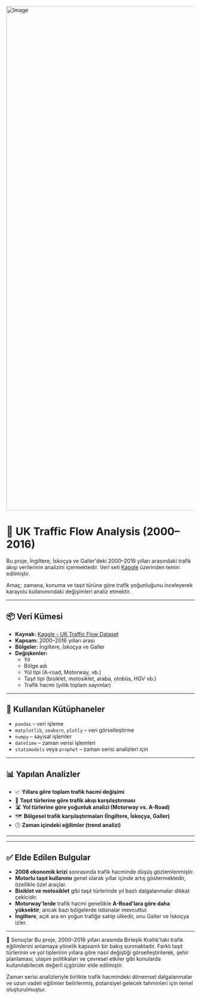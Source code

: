 <img width="1080" height="1350" alt="Image" src="https://github.com/user-attachments/assets/4a467fb9-a623-433f-bb42-255a2cebf1e0" />

# 🚗 UK Traffic Flow Analysis (2000–2016)

Bu proje, İngiltere, İskoçya ve Galler'deki 2000–2016 yılları arasındaki trafik akışı verilerinin analizini içermektedir. Veri seti [Kaggle](https://www.kaggle.com/datasets/daveianhickey/2000-16-traffic-flow-england-scotland-wales) üzerinden temin edilmiştir.

Amaç; zamana, konuma ve taşıt türüne göre trafik yoğunluğunu inceleyerek karayolu kullanımındaki değişimleri analiz etmektir.

---

## 📦 Veri Kümesi

- **Kaynak:** [Kaggle - UK Traffic Flow Dataset](https://www.kaggle.com/datasets/daveianhickey/2000-16-traffic-flow-england-scotland-wales)
- **Kapsam:** 2000–2016 yılları arası
- **Bölgeler:** İngiltere, İskoçya ve Galler
- **Değişkenler:**
  - Yıl
  - Bölge adı
  - Yol tipi (A-road, Motorway, vb.)
  - Taşıt tipi (bisiklet, motosiklet, araba, otobüs, HGV vb.)
  - Trafik hacmi (yıllık toplam sayımlar)

---

## 🧰 Kullanılan Kütüphaneler

- `pandas` – veri işleme
- `matplotlib`, `seaborn`, `plotly` – veri görselleştirme
- `numpy` – sayısal işlemler
- `datetime` – zaman verisi işlemleri
- `statsmodels` veya `prophet` – zaman serisi analizleri için

---

## 📊 Yapılan Analizler

- 📈 **Yıllara göre toplam trafik hacmi değişimi**
- 🚗 **Taşıt türlerine göre trafik akışı karşılaştırması**
- 🛣️ **Yol türlerine göre yoğunluk analizi (Motorway vs. A-Road)**
- 🗺️ **Bölgesel trafik karşılaştırmaları (İngiltere, İskoçya, Galler)**
- 🕒 **Zaman içindeki eğilimler (trend analizi)**
  

---


---

## ✅ Elde Edilen Bulgular

- **2008 ekonomik krizi** sonrasında trafik hacminde düşüş gözlemlenmiştir.
- **Motorlu taşıt kullanımı** genel olarak yıllar içinde artış göstermektedir, özellikle özel araçlar.
- **Bisiklet ve motosiklet** gibi taşıt türlerinde yıl bazlı dalgalanmalar dikkat çekicidir.
- **Motorway'lerde** trafik hacmi genellikle **A-Road'lara göre daha yüksektir**, ancak bazı bölgelerde istisnalar mevcuttur.
- **İngiltere**, açık ara en yoğun trafiğe sahip ülkedir, onu Galler ve İskoçya izler.

---

📝 Sonuçlar
Bu proje, 2000–2016 yılları arasında Birleşik Krallık'taki trafik eğilimlerini anlamaya yönelik kapsamlı bir bakış sunmaktadır. Farklı taşıt türlerinin ve yol tiplerinin yıllara göre nasıl değiştiği görselleştirilerek, şehir planlaması, ulaşım politikaları ve çevresel etkiler gibi konularda kullanılabilecek değerli içgörüler elde edilmiştir.

Zaman serisi analizleriyle birlikte trafik hacmindeki dönemsel dalgalanmalar ve uzun vadeli eğilimler belirlenmiş, potansiyel gelecek tahminleri için temel oluşturulmuştur.

